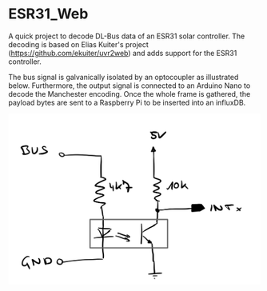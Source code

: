 
# ESR31_Web

A quick project to decode DL-Bus data of an ESR31 solar controller. The decoding is based on Elias Kuiter's project (https://github.com/ekuiter/uvr2web) and adds support for the ESR31 controller.

The bus signal is galvanically isolated by an optocoupler as illustrated below. Furthermore, the output signal is connected to an Arduino Nano to decode the Manchester encoding. Once the whole frame is gathered, the payload bytes are sent to a Raspberry Pi to be inserted into an influxDB.

![Schematics.](docs/schematics.jpeg)